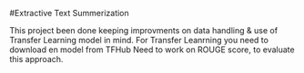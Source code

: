 #Extractive Text Summerization

This project been done keeping improvments on data handling & use of Transfer Learning model in mind.
For Transfer Leanrning you need to download en model from TFHub
Need to work on ROUGE score, to evaluate this approach.
